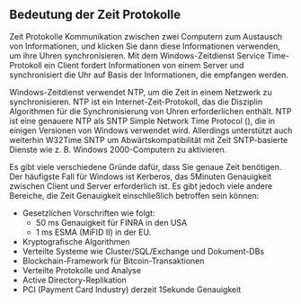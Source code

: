 ## <a name="importance-of-time-protocols"></a>Bedeutung der Zeit Protokolle
Zeit Protokolle Kommunikation zwischen zwei Computern zum Austausch von Informationen, und klicken Sie dann diese Informationen verwenden, um ihre Uhren synchronisieren. Mit dem Windows-Zeitdienst Service Time-Protokoll ein Client fordert Informationen von einem Server und synchronisiert die Uhr auf Basis der Informationen, die empfangen werden.
  
Windows-Zeitdienst verwendet NTP, um die Zeit in einem Netzwerk zu synchronisieren. NTP ist ein Internet-Zeit-Protokoll, das die Disziplin Algorithmen für die Synchronisierung von Uhren erforderlichen enthält. NTP ist eine genauere NTP als SNTP Simple Network Time Protocol (), die in einigen Versionen von Windows verwendet wird. Allerdings unterstützt auch weiterhin W32Time SNTP um Abwärtskompatibilität mit Zeit SNTP-basierte Dienste wie z. B. Windows 2000-Computern zu aktivieren.

Es gibt viele verschiedene Gründe dafür, dass Sie genaue Zeit benötigen.  Der häufigste Fall für Windows ist Kerberos, das 5Minuten Genauigkeit zwischen Client und Server erforderlich ist.  Es gibt jedoch viele andere Bereiche, die Zeit Genauigkeit einschließlich betroffen sein können:


- Gesetzlichen Vorschriften wie folgt:
    - 50 ms Genauigkeit für FINRA in den USA
    - 1 ms ESMA (MiFID II) in der EU.
- Kryptografische Algorithmen
- Verteilte Systeme wie Cluster/SQL/Exchange und Dokument-DBs
- Blockchain-Framework für Bitcoin-Transaktionen
- Verteilte Protokolle und Analyse 
- Active Directory-Replikation
- PCI (Payment Card Industry) derzeit 1Sekunde Genauigkeit